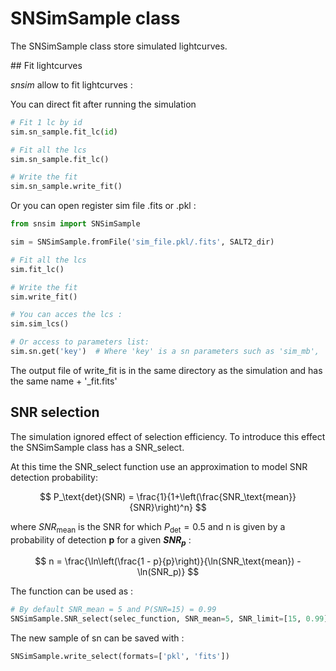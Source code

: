 # SNSimSample class

The SNSimSample class store simulated lightcurves.

## Fit lightcurves

*snsim* allow to fit lightcurves :

You can direct fit after running the simulation
```python
# Fit 1 lc by id
sim.sn_sample.fit_lc(id)

# Fit all the lcs
sim.sn_sample.fit_lc()

# Write the fit
sim.sn_sample.write_fit()
```


Or you can open register sim file .fits or .pkl :

```python
from snsim import SNSimSample

sim = SNSimSample.fromFile('sim_file.pkl/.fits', SALT2_dir)

# Fit all the lcs
sim.fit_lc()

# Write the fit
sim.write_fit()

# You can acces the lcs :
sim.sim_lcs()

# Or access to parameters list:
sim.sn.get('key')  # Where 'key' is a sn parameters such as 'sim_mb', 'ra', etc... 
```

The output file of write_fit is in the same directory as the simulation and has the same name + '_fit.fits'



## SNR selection

The simulation ignored effect of selection efficiency. To introduce this effect the SNSimSample class has a SNR_select.

At this time the SNR_select function use an approximation to model SNR detection probability:


$$
P_\text{det}(SNR) = \frac{1}{1+\left(\frac{SNR_\text{mean}}{SNR}\right)^n}
$$


where $SNR_\text{mean}$ is the SNR for which $P_\text{det} = 0.5$ and n is given by a probability of detection **p** for a given **$SNR_p$** : 


$$
n = \frac{\ln\left(\frac{1 - p}{p}\right)}{\ln(SNR_\text{mean}) - \ln(SNR_p)}
$$
 

The function can be used as :

```python
# By default SNR_mean = 5 and P(SNR=15) = 0.99
SNSimSample.SNR_select(selec_function, SNR_mean=5, SNR_limit=[15, 0.99], randseed=np.random.randint(1000, 100000))
```



The new sample of sn can be saved with :

```python
SNSimSample.write_select(formats=['pkl', 'fits'])
```

